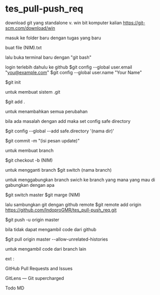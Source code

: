 # tes_pull-push_req

download git yang standalone v. win bit komputer kalian
https://git-scm.com/download/win

masuk ke folder baru dengan tugas yang baru

buat file (NIM).txt

lalu buka terminal baru dengan "git bash"

login terlebih dahulu ke github
$git config --global user.email "you@example.com"
$git config --global user.name "Your Name"

$git init

untuk membuat sistem .git

$git add .

untuk menambahkan semua perubahan

bila ada masalah dengan add maka set config safe directory

$git config --global --add safe.directory '(nama dir)'

$git commit -m "(isi pesan update)"

untuk membuat branch

$git checkout -b (NIM)

untuk mengganti branch
$git switch (nama branch)

untuk menggabungkan branch swich ke branch yang mana yang mau di gabungkan dengan apa

$git switch master
$git marge (NIM)

lalu sambungkan git dengan github remote
$git remote add origin https://github.com/IndoproGMR/tes_pull-push_req.git

$git push -u origin master

bila tidak dapat mengambil code dari github

$git pull origin master --allow-unrelated-histories

untuk mengambil code dari branch lain

ext :

GitHub Pull Requests and Issues

GitLens — Git supercharged

Todo MD

